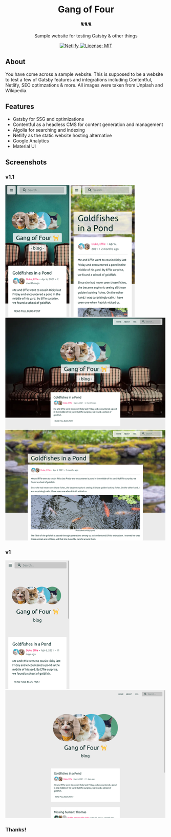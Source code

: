 <h1 align="center">
  Gang of Four
</h1>

<p align="center">
  🐈🐈🐈
</p>

<p align="center">
  Sample website for testing Gatsby & other things
</p>

<p align="center">
  <a href="https://app.netlify.com/sites/fourgang/deploys">
    <img alt="Netlify" src="https://img.shields.io/netlify/81481391-8b7b-4d8b-895a-9c861de5375f">
  </a>
  <a href="https://opensource.org/licenses/MIT">
    <img alt="License: MIT" src="https://img.shields.io/badge/License-MIT-yellow.svg">
  </a>
</p>

<h2>About</h2>

<p>
  You have come across a sample website. This is supposed to be a website to test a few of Gatsby features and integrations including Contentful, Netlify, SEO optimzations & more. All images were taken from Unplash and Wikipedia.
</p>

<h2>Features</h2>

- Gatsby for SSG and optimizations
- Contentful as a headless CMS for content generation and management
- Algolia for searching and indexing
- Netlify as the static website hosting alternative
- Google Analytics
- Material UI

<h2>Screenshots</h2>

<h3>v1.1</h3>

<img alt="Mobile Home Screenshot" src="screenshots/v1-1/mobile-home.png" width="200">
<img alt="Mobile Post Screenshot" src="screenshots/v1-1/mobile-post.png" width="200">
<br />
<img alt="Desktop Home Screenshot" src="screenshots/v1-1/desktop-home.png" width="500">
<br />
<img alt="Desktop Post Screenshot" src="screenshots/v1-1/desktop-post.png" width="500">
<br />

<h3>v1</h3>

<img alt="Mobile Screenshot" src="screenshots/v1/mobile.png" width="200">
<br />
<img alt="Desktop Screenshot" src="screenshots/v1/desktop.png" width="500">

<h3>Thanks!</h3>
